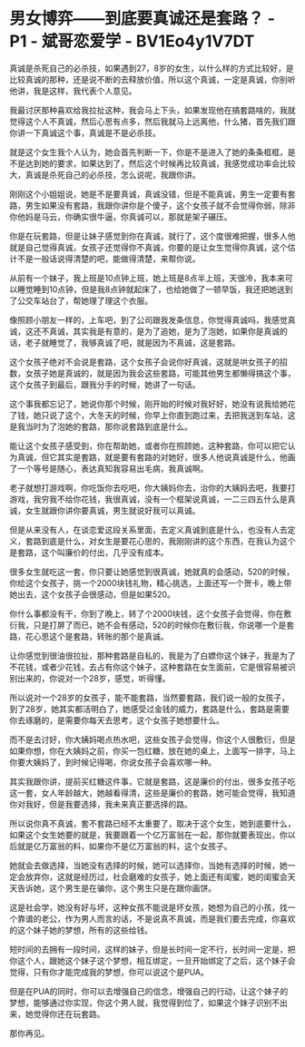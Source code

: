 # 男女博弈——到底要真诚还是套路？ - P1 - 斌哥恋爱学 - BV1Eo4y1V7DT

真诚是杀死自己的必杀技，如果遇到27，8岁的女生，以什么样的方式比较好，是比较真诚的那种，还是说不断的去释放价值，所以这个真诚，一定是真诚，你别听他讲，我是这样，我代表个人意见。

我最讨厌那种喜欢给我拉扯这种，我会马上下头，如果发现他在搞套路啥的，我就觉得这个人不真诚，然后心思有点多，然后我就马上远离他，什么猪，首先我们跟你讲一下真诚这个事，真诚是不是必杀技。

就是这个女生我个人认为，她会首先判断一下，你是不是进入了她的条条框框，是不是达到她的要求，如果达到了，然后这个时候再比较真诚，我感觉成功率会比较大，真诚是杀死自己的必杀技，怎么说呢，我跟你讲。

刚刚这个小姐姐说，她是不是要真诚，真诚没错，但是不能真诚，男生一定要有套路，男生如果没有套路，我跟你讲你是个傻子，这个女孩子就不会觉得你弱，除非你他妈是马云，你确实很牛逼，你真诚可以，那就是架子碾压。

你是在玩套路，但是让妹子感觉到你在真诚，就行了，这个度很难把握，很多人他就是自己觉得真诚，女孩子还觉得你不真诚，你要的是让女生觉得你真诚，这个估计不是一般话说得清楚的吧，能做得清楚，来帮你说。

从前有一个妹子，我上班是10点钟上班，她上班是8点半上班，天很冷，我本来可以睡觉睡到10点钟，但是我8点钟就起床了，也给她做了一顿早饭，我还把她送到了公交车站台了，帮她理了理这个衣服。

像照顾小朋友一样的，上车吧，到了公司跟我发条信息，你觉得真诚吗，我感觉真诚，这还不真诚，其实我是有意的，是为了追她，是为了泡她，如果你是真诚的话，老子就睡觉了，我够真诚了吧，就是因为不真诚，这是套路。

这个女孩子绝对不会说是套路，这个女孩子会说你好真诚，这就是哄女孩子的招数，女孩子她是真诚的，就是因为我会这些套路，可能其他男生都懒得搞这个事，这个女孩子到最后，跟我分手的时候，她讲了一句话。

这个事我都忘记了，她说你那个时候，刚开始的时候对我好好，她没有说我给她花了钱，她只说了这个，大冬天的时候，你早上你直到跑过来，去把我送到车站，这是我当时为了泡她的套路，那你说套路到底是什么。

能让这个女孩子感受到，你在帮助她，或者你在照顾她，这种套路，你可以把它认为真诚，但它其实是套路，就是要有套路的对她好，很多人他说真诚是什么，他画了一个等号是随心，表达真知我容易出毛病，我真诚啊。

老子就想打游戏啊，你吃饭你去吃吧，你大姨妈你去，治你的大姨妈去吧，我要打游戏，我穷我不给你花钱，我很真诚，没有一个框架说真诚，一二三四五什么是真诚，女生就跟你讲你要真诚，男生就说好我可以真诚。

但是从来没有人，在谈恋爱这段关系里面，去定义真诚到底是什么，也没有人去定义，套路到底是什么，对女生是要花心思的，我刚刚讲的这个东西，在我认为这个是套路，这个叫廉价的付出，几乎没有成本。

很多女生就吃这一套，你只要让她感觉到很真诚，她就真的会感动，520的时候，你给这个女孩子，挑一个2000块钱礼物，精心挑选，上面还写一个贺卡，晚上带她出去，这个女孩子会很感动，但是如果520。

你什么事都没有干，你到了晚上，转了个2000块钱，这个女孩子会觉得，你在敷衍我，只是打屏了而已，她不会有感动，520的时候你在敷衍我，你说哪一个是套路，花心思这个是套路，转账的那个是真诚。

让你感觉到很油很拉扯，那种套路是自私的，我是为了白嫖你这个妹子，我是为了不花钱，或者少花钱，去占有你这个妹子，这种套路在女生面前，它是很容易被识别出来的，你说对一个28岁，感觉，听得懂。

所以说对一个28岁的女孩子，能不能套路，当然要套路，我们说一般的女孩子，到了28岁，她其实都活明白了，她感受过金钱的威力，套路是什么，套路是需要你去琢磨的，是需要你每天去思考，这个女孩子她想要什么。

而不是去讨好，你大姨妈喝点热水吧，这些女孩子会觉得，你这个人很敷衍，但是如果你想，你在大姨妈之前，你买一包红糖，放在她的桌上，上面写一排字，马上你要大姨妈了，到时候记得喝，你说女孩子会喜欢哪一种。

其实我跟你讲，提前买红糖这件事，它就是套路，这是廉价的付出，很多女孩子吃这一套，女人年龄越大，她越看得清，这些是廉价的套路，她可能会觉得，我知道你对我好，但是我要选择，我未来真正要选择的路。

所以说你真不真诚，套不套路已经不太重要了，取决于这个女生，她到底要什么，如果这个女生她要的就是，我要跟着一个亿万富翁在一起，那你就要表现出，你以后就是亿万富翁的料，如果你不是亿万富翁的料，这个女孩子。

她就会去做选择，当她没有选择的时候，她可以选择你，当她有选择的时候，她一定会放弃你，这就是经历过，社会磨难的女孩子，她上面还有闺蜜，她的闺蜜会天天告诉她，这个男生是在骗你，这个男生只是在跟你画饼。

这是社会学，她没有好与坏，这种女孩不能说是坏女孩，她想为自己的小孩，找一个靠谱的老公，作为男人而言的话，不是说真不真诚，而是我们要去完成，你喜欢的这个妹子她的梦想，所有的这些给钱。

短时间的去拥有一段时间，这样的妹子，但是长时间一定不行，长时间一定是，把你这个人，跟她这个妹子这个梦想，相互绑定，一旦开始绑定了之后，这个妹子会觉得，只有你才能完成我的梦想，你可以说这个是PUA。

但是在PUA的同时，你可以去增强自己的信念，增强自己的行动，让这个妹子的梦想，能够通过你实现，你这个男人就，我觉得到位了，如果这个妹子识别不出来，她觉得你还在玩套路。

那你再见。
